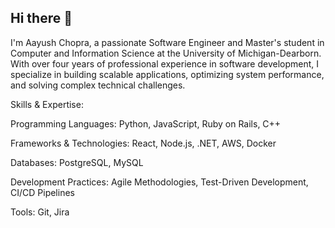 ## Hi there 👋
I'm Aayush Chopra, a passionate Software Engineer and Master's student in Computer and Information Science at the University of Michigan-Dearborn. With over four years of professional experience in software development, I specialize in building scalable applications, optimizing system performance, and solving complex technical challenges.

Skills & Expertise:

Programming Languages: Python, JavaScript, Ruby on Rails, C++

Frameworks & Technologies: React, Node.js, .NET, AWS, Docker

Databases: PostgreSQL, MySQL

Development Practices: Agile Methodologies, Test-Driven Development, CI/CD Pipelines

Tools: Git, Jira
